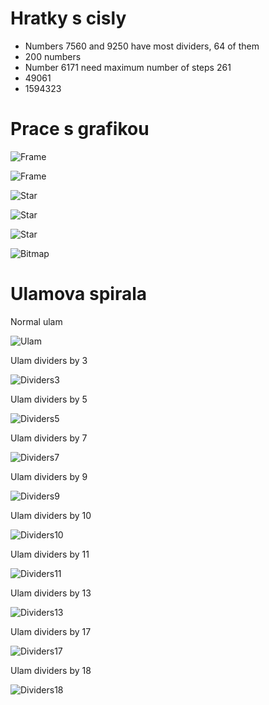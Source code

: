 # Hratky s cisly

- Numbers 7560 and 9250 have most dividers, 64 of them
- 200 numbers
- Number 6171 need maximum number of steps 261
- 49061
- 1594323

# Prace s grafikou

![Frame](B-prace-s-grafikou/frame1.svg)

![Frame](B-prace-s-grafikou/frame2.svg)

![Star](B-prace-s-grafikou/star1.svg)

![Star](B-prace-s-grafikou/star2.svg)

![Star](B-prace-s-grafikou/star3.svg)

![Bitmap](B-prace-s-grafikou/test.png)

# Ulamova spirala

Normal ulam

![Ulam](C-ulamova-spirala/normal_ulam.png)

Ulam dividers by 3

![Dividers3](C-ulamova-spirala/dividers_by_3.png)

Ulam dividers by 5

![Dividers5](C-ulamova-spirala/dividers_by_5.png)

Ulam dividers by 7

![Dividers7](C-ulamova-spirala/dividers_by_7.png)

Ulam dividers by 9

![Dividers9](C-ulamova-spirala/dividers_by_9.png)

Ulam dividers by 10

![Dividers10](C-ulamova-spirala/dividers_by_10.png)

Ulam dividers by 11

![Dividers11](C-ulamova-spirala/dividers_by_11.png)

Ulam dividers by 13

![Dividers13](C-ulamova-spirala/dividers_by_13.png)

Ulam dividers by 17

![Dividers17](C-ulamova-spirala/dividers_by_17.png)

Ulam dividers by 18

![Dividers18](C-ulamova-spirala/dividers_by_18.png)